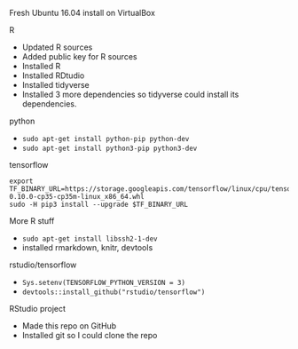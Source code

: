 Fresh Ubuntu 16.04 install on VirtualBox

R

- Updated R sources
- Added public key for R sources
- Installed R
- Installed RDtudio
- Installed tidyverse
- Installed 3 more dependencies so tidyverse could install its dependencies.

python

- `sudo apt-get install python-pip python-dev`
- `sudo apt-get install python3-pip python3-dev`

tensorflow

```
export TF_BINARY_URL=https://storage.googleapis.com/tensorflow/linux/cpu/tensorflow-0.10.0-cp35-cp35m-linux_x86_64.whl
sudo -H pip3 install --upgrade $TF_BINARY_URL
```

More R stuff

- `sudo apt-get install libssh2-1-dev`
- installed rmarkdown, knitr, devtools

rstudio/tensorflow

- `Sys.setenv(TENSORFLOW_PYTHON_VERSION = 3)`
- `devtools::install_github("rstudio/tensorflow")`

RStudio project
 - Made this repo on GitHub
 - Installed git so I could clone the repo
